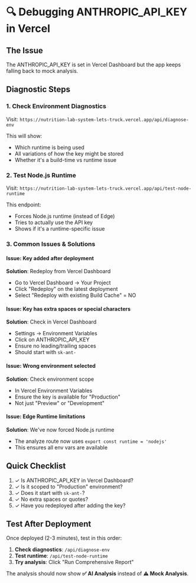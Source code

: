 # 🔍 Debugging ANTHROPIC_API_KEY in Vercel

## The Issue
The ANTHROPIC_API_KEY is set in Vercel Dashboard but the app keeps falling back to mock analysis.

## Diagnostic Steps

### 1. Check Environment Diagnostics
Visit: `https://nutrition-lab-system-lets-truck.vercel.app/api/diagnose-env`

This will show:
- Which runtime is being used
- All variations of how the key might be stored
- Whether it's a build-time vs runtime issue

### 2. Test Node.js Runtime
Visit: `https://nutrition-lab-system-lets-truck.vercel.app/api/test-node-runtime`

This endpoint:
- Forces Node.js runtime (instead of Edge)
- Tries to actually use the API key
- Shows if it's a runtime-specific issue

### 3. Common Issues & Solutions

#### Issue: Key added after deployment
**Solution**: Redeploy from Vercel Dashboard
- Go to Vercel Dashboard → Your Project
- Click "Redeploy" on the latest deployment
- Select "Redeploy with existing Build Cache" = NO

#### Issue: Key has extra spaces or special characters
**Solution**: Check in Vercel Dashboard
- Settings → Environment Variables
- Click on ANTHROPIC_API_KEY
- Ensure no leading/trailing spaces
- Should start with `sk-ant-`

#### Issue: Wrong environment selected
**Solution**: Check environment scope
- In Vercel Environment Variables
- Ensure the key is available for "Production"
- Not just "Preview" or "Development"

#### Issue: Edge Runtime limitations
**Solution**: We've now forced Node.js runtime
- The analyze route now uses `export const runtime = 'nodejs'`
- This ensures all env vars are available

## Quick Checklist

1. ✓ Is ANTHROPIC_API_KEY in Vercel Dashboard?
2. ✓ Is it scoped to "Production" environment?
3. ✓ Does it start with `sk-ant-`?
4. ✓ No extra spaces or quotes?
5. ✓ Have you redeployed after adding the key?

## Test After Deployment

Once deployed (2-3 minutes), test in this order:

1. **Check diagnostics**: `/api/diagnose-env`
2. **Test runtime**: `/api/test-node-runtime`
3. **Try analysis**: Click "Run Comprehensive Report"

The analysis should now show **✅ AI Analysis** instead of **⚠️ Mock Analysis**.